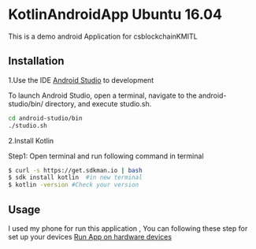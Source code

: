 # KotlinAndroidApp Ubuntu 16.04

This is a demo android Application for csblockchainKMITL  



## Installation

1.Use the IDE [Android Studio](https://developer.android.com/studio) to development

To launch Android Studio, open a terminal, navigate to the android-studio/bin/ directory, and execute studio.sh.
```bash
cd android-studio/bin
./studio.sh
```
2.Install Kotlin 

Step1: Open terminal and run following command in terminal

```bash
$ curl -s https://get.sdkman.io | bash
$ sdk install kotlin  #in new terminal
$ kotlin -version #Check your version 
```


## Usage
I used  my phone for run this application , You can following these step for set up your devices [Run App on hardware devices](https://developer.android.com/studio/run/device)









